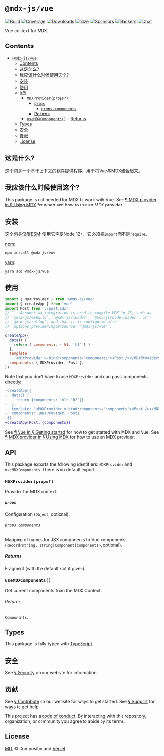 # `@mdx-js/vue`

[![Build][build-badge]][build]
[![Coverage][coverage-badge]][coverage]
[![Downloads][downloads-badge]][downloads]
[![Size][size-badge]][size]
[![Sponsors][sponsors-badge]][collective]
[![Backers][backers-badge]][collective]
[![Chat][chat-badge]][chat]

Vue context for MDX.

<!-- more -->

## Contents

- [`@mdx-js/vue`](#mdx-jsvue)
  - [Contents](#contents)
  - [这是什么?](#这是什么)
  - [我应该什么时候使用这个?](#我应该什么时候使用这个)
  - [安装](#安装)
  - [使用](#使用)
  - [API](#api)
    - [`MDXProvider(props?)`](#mdxproviderprops)
      - [`props`](#props)
        - [`props.components`](#propscomponents)
      - [Returns](#returns)
    - [`useMDXComponents()`](#usemdxcomponents) - [Returns](#returns-1)
  - [Types](#types)
  - [安全](#安全)
  - [贡献](#贡献)
  - [License](#license)

## 这是什么?

这个包是一个基于上下文的组件提供程序，用于将Vue与MDX结合起来。

## 我应该什么时候使用这个?

This package is not needed for MDX to work with Vue.
See [¶ MDX provider in § Using MDX][use-provider] for when and how to use an MDX
provider.

## 安装

这个包是[仅限ESM][ESM]: 使用它需要Node 12+，它必须被`import`而不是`require`。

[npm][]:

```sh
npm install @mdx-js/vue
```

[yarn][]:

```sh
yarn add @mdx-js/vue
```

## 使用

```js
import { MDXProvider } from '@mdx-js/vue'
import { createApp } from 'vue'
import Post from './post.mdx'
// ^-- Assumes an integration is used to compile MDX to JS, such as
// `@mdx-js/esbuild`, `@mdx-js/loader`, `@mdx-js/node-loader`, or
// `@mdx-js/rollup`, and that it is configured with
// `options.providerImportSource: '@mdx-js/vue'`.

createApp({
  data() {
    return { components: { h1: 'h2' } }
  },
  template:
    '<MDXProvider v-bind:components="components"><Post /></MDXProvider>',
  components: { MDXProvider, Post },
})
```

Note that you don’t have to use `MDXProvider` and can pass components
directly:

```diff
-createApp({
-  data() {
-    return {components: {h1: 'h2'}}
-  },
-  template: '<MDXProvider v-bind:components="components"><Post /></MDXProvider>',
-  components: {MDXProvider, Post}
-})
+createApp(Post, {components})
```

See [¶ Vue in § Getting started][start-vue] for how to get started with MDX and
Vue.
See [¶ MDX provider in § Using MDX][use-provider] for how to use an MDX
provider.

## API

This package exports the following identifiers: `MDXProvider` and
`useMDXComponents`.
There is no default export.

### `MDXProvider(props?)`

Provider for MDX context.

##### `props`

Configuration (`Object`, optional).

###### `props.components`

Mapping of names for JSX components to Vue components
(`Record<string, string|Component|Components>`, optional).

##### Returns

Fragment (with the default slot if given).

### `useMDXComponents()`

Get current components from the MDX Context.

###### Returns

`Components`.

## Types

This package is fully typed with [TypeScript][].

## 安全

See [§ Security][security] on our website for information.

## 贡献

See [§ Contribute][contribute] on our website for ways to get started.
See [§ Support][support] for ways to get help.

This project has a [code of conduct][coc].
By interacting with this repository, organization, or community you agree to
abide by its terms.

## License

[MIT][] © Compositor and [Vercel][]

[build-badge]: https://github.com/mdx-js/mdx/workflows/main/badge.svg
[build]: https://github.com/mdx-js/mdx/actions
[coverage-badge]: https://img.shields.io/codecov/c/github/mdx-js/mdx/main.svg
[coverage]: https://codecov.io/github/mdx-js/mdx
[downloads-badge]: https://img.shields.io/npm/dm/@mdx-js/vue.svg
[downloads]: https://www.npmjs.com/package/@mdx-js/vue
[size-badge]: https://img.shields.io/bundlephobia/minzip/@mdx-js/vue.svg
[size]: https://bundlephobia.com/result?p=@mdx-js/vue
[sponsors-badge]: https://opencollective.com/unified/sponsors/badge.svg
[backers-badge]: https://opencollective.com/unified/backers/badge.svg
[collective]: https://opencollective.com/unified
[chat-badge]: https://img.shields.io/badge/chat-discussions-success.svg
[chat]: https://github.com/mdx-js/mdx/discussions
[npm]: https://docs.npmjs.com/cli/install
[yarn]: https://classic.yarnpkg.com/docs/cli/add/
[contribute]: https://mdxjs.com/community/contribute/
[support]: https://mdxjs.com/community/support/
[coc]: https://github.com/mdx-js/.github/blob/main/code-of-conduct.md
[mit]: https://github.com/mdx-js/mdx/blob/main/packages/vue/license
[vercel]: https://vercel.com
[esm]: https://gist.github.com/sindresorhus/a39789f98801d908bbc7ff3ecc99d99c
[start-vue]: https://mdxjs.com/getting-started/#vue
[use-provider]: https://mdxjs.com/docs/using-mdx/#mdx-provider
[security]: https://mdxjs.com/getting-started/#security
[typescript]: https://www.typescriptlang.org
